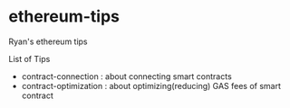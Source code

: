 # ethereum-tips
Ryan's ethereum tips

List of Tips
  - contract-connection : about connecting smart contracts
  - contract-optimization : about optimizing(reducing) GAS fees of smart contract